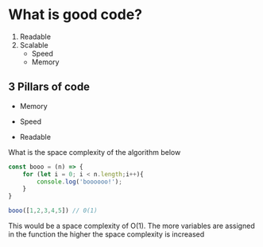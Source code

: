 # What is good code?

1. Readable
2. Scalable
   - Speed
   - Memory

## 3 Pillars of code

- Memory

- Speed

- Readable

What is the space complexity of the algorithm below

```js
const booo = (n) => {
    for (let i = 0; i < n.length;i++){
        console.log('boooooo!');
    }
}

booo([1,2,3,4,5]) // 0(1)
```

This would be a space complexity of O(1). The more variables are assigned in the function the higher the space complexity is increased
